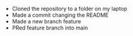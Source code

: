 * Cloned the repository to a folder on my laptop
* Made a commit changing the README
* Made a new branch feature
* PRed feature branch into main